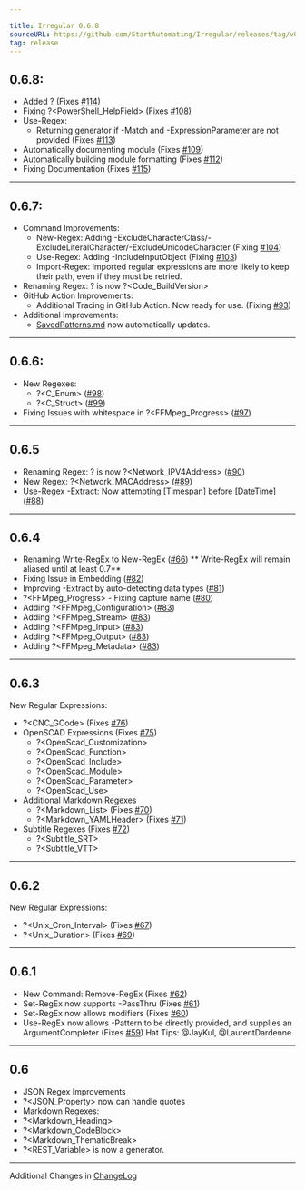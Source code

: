```yaml
---

title: Irregular 0.6.8
sourceURL: https://github.com/StartAutomating/Irregular/releases/tag/v0.6.8
tag: release
---
```

## 0.6.8:
* Added ?<CamelCaseSpace> (Fixes [#114](https://github.com/StartAutomating/Irregular/issues/114))
* Fixing ?<PowerShell_HelpField> (Fixes [#108](https://github.com/StartAutomating/Irregular/issues/108))
* Use-Regex:
  * Returning generator if -Match and -ExpressionParameter are not provided (Fixes [#113](https://github.com/StartAutomating/Irregular/issues/113))
* Automatically documenting module (Fixes [#109](https://github.com/StartAutomating/Irregular/issues/109))
* Automatically building module formatting (Fixes [#112](https://github.com/StartAutomating/Irregular/issues/112))
* Fixing Documentation (Fixes [#115](https://github.com/StartAutomating/Irregular/issues/115))
---
  
## 0.6.7:
* Command Improvements:
  * New-Regex:  Adding -ExcludeCharacterClass/-ExcludeLiteralCharacter/-ExcludeUnicodeCharacter (Fixing [#104](https://github.com/StartAutomating/Irregular/issues/104))
  * Use-Regex:  Adding -IncludeInputObject (Fixing [#103](https://github.com/StartAutomating/Irregular/issues/103))
  * Import-Regex:  Imported regular expressions are more likely to keep their path, even if they must be retried.
* Renaming Regex:  ?<BuildVersion> is now ?<Code_BuildVersion>
* GitHub Action Improvements:
  * Additional Tracing in GitHub Action.  Now ready for use.  (Fixing [#93](https://github.com/StartAutomating/Irregular/issues/93))
* Additional Improvements:
  * [SavedPatterns.md](SavedPatterns.md) now automatically updates.
---
## 0.6.6:
* New Regexes:
  * ?<C_Enum> ([#98](https://github.com/StartAutomating/Irregular/issues/98))
  * ?<C_Struct> ([#99](https://github.com/StartAutomating/Irregular/issues/99))
* Fixing Issues with whitespace in ?<FFMpeg_Progress> ([#97](https://github.com/StartAutomating/Irregular/issues/97))
---
## 0.6.5
* Renaming Regex: ?<IPV4Address> is now ?<Network_IPV4Address> ([#90](https://github.com/StartAutomating/Irregular/issues/90))
* New Regex: ?<Network_MACAddress> ([#89](https://github.com/StartAutomating/Irregular/issues/89))
* Use-Regex -Extract:  Now attempting [Timespan] before [DateTime] ([#88](https://github.com/StartAutomating/Irregular/issues/88))
---
## 0.6.4
* Renaming Write-RegEx to New-RegEx ([#66](https://github.com/StartAutomating/Irregular/issues/66)) ** Write-RegEx will remain aliased until at least 0.7**
* Fixing Issue in Embedding ([#82](https://github.com/StartAutomating/Irregular/issues/82))
* Improving -Extract by auto-detecting data types ([#81](https://github.com/StartAutomating/Irregular/issues/81))
* ?<FFMpeg_Progress> - Fixing capture name ([#80](https://github.com/StartAutomating/Irregular/issues/80))
* Adding ?<FFMpeg_Configuration> ([#83](https://github.com/StartAutomating/Irregular/issues/83))
* Adding ?<FFMpeg_Stream> ([#83](https://github.com/StartAutomating/Irregular/issues/83))
* Adding ?<FFMpeg_Input> ([#83](https://github.com/StartAutomating/Irregular/issues/83))
* Adding ?<FFMpeg_Output> ([#83](https://github.com/StartAutomating/Irregular/issues/83))
* Adding ?<FFMpeg_Metadata> ([#83](https://github.com/StartAutomating/Irregular/issues/83))
---
## 0.6.3
New Regular Expressions:
* ?<CNC_GCode> (Fixes [#76](https://github.com/StartAutomating/Irregular/issues/76))
* OpenSCAD Expressions (Fixes [#75](https://github.com/StartAutomating/Irregular/issues/75))  
  * ?<OpenScad_Customization>
  * ?<OpenScad_Function>
  * ?<OpenScad_Include>
  * ?<OpenScad_Module>
  * ?<OpenScad_Parameter>
  * ?<OpenScad_Use>
* Additional Markdown Regexes
  * ?<Markdown_List> (Fixes [#70](https://github.com/StartAutomating/Irregular/issues/70))
  * ?<Markdown_YAMLHeader> (Fixes [#71](https://github.com/StartAutomating/Irregular/issues/71))
* Subtitle Regexes (Fixes [#72](https://github.com/StartAutomating/Irregular/issues/72))
  * ?<Subtitle_SRT>
  * ?<Subtitle_VTT>
---
## 0.6.2
New Regular Expressions:
* ?<Unix_Cron_Interval> (Fixes [#67](https://github.com/StartAutomating/Irregular/issues/67))
* ?<Unix_Duration> (Fixes [#69](https://github.com/StartAutomating/Irregular/issues/69))
---
## 0.6.1
* New Command:  Remove-RegEx (Fixes [#62](https://github.com/StartAutomating/Irregular/issues/62))
* Set-RegEx now supports -PassThru (Fixes [#61](https://github.com/StartAutomating/Irregular/issues/61))
* Set-RegEx now allows modifiers (Fixes [#60](https://github.com/StartAutomating/Irregular/issues/60))
* Use-RegEx now allows -Pattern to be directly provided, and supplies an ArgumentCompleter (Fixes [#59](https://github.com/StartAutomating/Irregular/issues/59))
Hat Tips: @JayKul, @LaurentDardenne
---
## 0.6
* JSON Regex Improvements
 * ?<JSON_Property> now can handle quotes
* Markdown Regexes:
 * ?<Markdown_Heading>
 * ?<Markdown_CodeBlock>
 * ?<Markdown_ThematicBreak>
* ?<REST_Variable> is now a generator.
---
Additional Changes in [ChangeLog](CHANGELOG.md)
